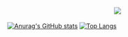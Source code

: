 <h1 align="center">
  <a href="https://git.io/typing-svg">
    <img src="https://readme-typing-svg.herokuapp.com/?lines=Hello,+There+;I+am+Joel+Medina...;Nice+To+Meet+You!&centertrue&size=30">
  </a>
</h1>
  
[![Anurag's GitHub stats](https://github-readme-stats.vercel.app/api?username=Venec0)](https://github.com/anuraghazra/github-readme-stats)
[![Top Langs](https://github-readme-stats.vercel.app/api/top-langs/?username=Venec0&langs_count=8)](https://github.com/anuraghazra/github-readme-stats)

<!--
**Venec0/Venec0** is a ✨ _special_ ✨ repository because its `README.md` (this file) appears on your GitHub profile.

Here are some ideas to get you started:

- 🔭 I’m currently working on ...
- 🌱 I’m currently learning ...
- 👯 I’m looking to collaborate on ...
- 🤔 I’m looking for help with ...
- 💬 Ask me about ...
- 📫 How to reach me: ...
- 😄 Pronouns: ...
- ⚡ Fun fact: ...
-->
